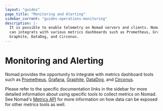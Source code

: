 ```yaml
---
layout: "guides"
page_title: "Monitoring and Alerting"
sidebar_current: "guides-operations-monitoring"
description: |-
  It is possible to enable telemetry on Nomad servers and clients. Nomad 
  can integrats with various metrics dashboards such as Prometheus, Grafana,
  Graphite, DataDog, and Circonus.
---
```


# Monitoring and Alerting

Nomad provides the opportunity to integrate with metrics dashboard tools such
as [Prometheus](https://prometheus.io/), [Grafana](https://grafana.com/),
[Graphite](https://graphiteapp.org/), [DataDog](https://www.datadoghq.com/),
and [Circonus](https://www.circonus.com).

Please refer to the specific documentation links in the sidebar for more
detailed information about using specific tools to collect metrics on Nomad.
See Nomad's [Metrics API](/api/metrics.html) for more information on how
data can be exposed for other metrics tools as well.
